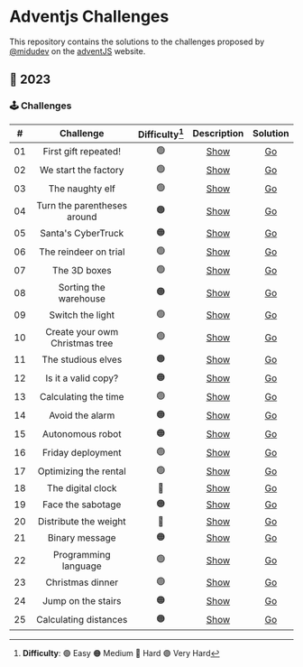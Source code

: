 # Adventjs Challenges

This repository contains the solutions to the challenges proposed by [@midudev](https://midu.dev/) on the [adventJS](https://adventjs.dev/) website.

## 🎉 2023

### 🕹️ Challenges

|  #  |           Challenge            | Difficulty[^1] |                   Description                   |           Solution           |
| :-: | :----------------------------: | :------------: | :---------------------------------------------: | :--------------------------: |
| 01  |      First gift repeated!      |       🟢       | [Show](https://adventjs.dev/challenges/2023/1)  | [Go](./2023/challenge-01.js) |
| 02  |      We start the factory      |       🟢       | [Show](https://adventjs.dev/challenges/2023/2)  | [Go](./2023/challenge-02.js) |
| 03  |        The naughty elf         |       🟢       | [Show](https://adventjs.dev/challenges/2023/3)  | [Go](./2023/challenge-03.js) |
| 04  |  Turn the parentheses around   |       🟠       | [Show](https://adventjs.dev/challenges/2023/4)  | [Go](./2023/challenge-04.js) |
| 05  |       Santa's CyberTruck       |       🟠       | [Show](https://adventjs.dev/challenges/2023/5)  | [Go](./2023/challenge-05.js) |
| 06  |     The reindeer on trial      |       🟢       | [Show](https://adventjs.dev/challenges/2023/6)  | [Go](./2023/challenge-06.js) |
| 07  |          The 3D boxes          |       🟢       | [Show](https://adventjs.dev/challenges/2023/7)  | [Go](./2023/challenge-07.js) |
| 08  |     Sorting the warehouse      |       🟠       | [Show](https://adventjs.dev/challenges/2023/8)  | [Go](./2023/challenge-08.js) |
| 09  |        Switch the light        |       🟢       | [Show](https://adventjs.dev/challenges/2023/9)  | [Go](./2023/challenge-09.js) |
| 10  | Create your owm Christmas tree |       🟢       | [Show](https://adventjs.dev/challenges/2023/10) | [Go](./2023/challenge-10.js) |
| 11  |       The studious elves       |       🟠       | [Show](https://adventjs.dev/challenges/2023/11) | [Go](./2023/challenge-11.js) |
| 12  |      Is it a valid copy?       |       🟠       | [Show](https://adventjs.dev/challenges/2023/12) | [Go](./2023/challenge-12.js) |
| 13  |      Calculating the time      |       🟢       | [Show](https://adventjs.dev/challenges/2023/13) | [Go](./2023/challenge-13.js) |
| 14  |        Avoid the alarm         |       🟠       | [Show](https://adventjs.dev/challenges/2023/14) | [Go](./2023/challenge-14.js) |
| 15  |        Autonomous robot        |       🟠       | [Show](https://adventjs.dev/challenges/2023/15) | [Go](./2023/challenge-15.js) |
| 16  |       Friday deployment        |       🟢       | [Show](https://adventjs.dev/challenges/2023/16) | [Go](./2023/challenge-16.js) |
| 17  |     Optimizing the rental      |       🟢       | [Show](https://adventjs.dev/challenges/2023/17) | [Go](./2023/challenge-17.js) |
| 18  |       The digital clock        |       🔴       | [Show](https://adventjs.dev/challenges/2023/18) | [Go](./2023/challenge-18.js) |
| 19  |       Face the sabotage        |       🟠       | [Show](https://adventjs.dev/challenges/2023/19) | [Go](./2023/challenge-19.js) |
| 20  |     Distribute the weight      |       🔴       | [Show](https://adventjs.dev/challenges/2023/20) | [Go](./2023/challenge-20.js) |
| 21  |         Binary message         |       🟠       | [Show](https://adventjs.dev/challenges/2023/21) | [Go](./2023/challenge-21.js) |
| 22  |      Programming language      |       🟢       | [Show](https://adventjs.dev/challenges/2023/22) | [Go](./2023/challenge-22.js) |
| 23  |        Christmas dinner        |       🟢       | [Show](https://adventjs.dev/challenges/2023/23) | [Go](./2023/challenge-23.js) |
| 24  |       Jump on the stairs       |       🟠       | [Show](https://adventjs.dev/challenges/2023/24) | [Go](./2023/challenge-24.js) |
| 25  |     Calculating distances      |       🟠       | [Show](https://adventjs.dev/challenges/2023/25) | [Go](./2023/challenge-25.js) |

[^1]: **Difficulty**: 🟢 Easy 🟠 Medium 🔴 Hard 🟣 Very Hard
